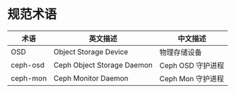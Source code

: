 # 规范术语

| 术语     | 英文描述                   | 中文描述          |
| -------- | -------------------------- | ----------------- |
| OSD      | Object Storage Device      | 物理存储设备      |
| ceph-osd | Ceph Object Storage Daemon | Ceph OSD 守护进程 |
| ceph-mon | Ceph Monitor Daemon        | Ceph Mon 守护进程 |